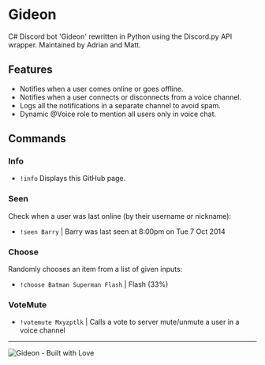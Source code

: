 # Gideon
C# Discord bot 'Gideon' rewritten in Python using the Discord.py API wrapper.
Maintained by Adrian and Matt.

## Features
- Notifies when a user comes online or goes offline.
- Notifies when a user connects or disconnects from a voice channel.
- Logs all the notifications in a separate channel to avoid spam.
- Dynamic @Voice role to mention all users only in voice chat.

## Commands

### Info
- `!info` Displays this GitHub page.


### Seen
Check when a user was last online (by their username or nickname):
- `!seen Barry` | Barry was last seen at 8:00pm on Tue 7 Oct 2014


### Choose
Randomly chooses an item from a list of given inputs:
- `!choose Batman Superman Flash` | Flash (33%)


### VoteMute
- `!votemute Mxyzptlk` | Calls a vote to server mute/unmute a user in a voice channel


 - - - -
 ![Gideon - Built with Love](http://forthebadge.com/images/featured/featured-built-with-love.svg)

